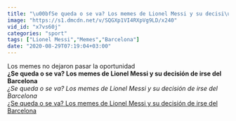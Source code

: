 ```yaml
---
title: "\u00bfSe queda o se va? Los memes de Lionel Messi y su decisi\u00f3n de irse del Barcelona"
image: "https://s1.dmcdn.net/v/SQGXp1VI4RXpVg9LD/x240"
vid_id: "x7vs60j"
categories: "sport"
tags: ["Lionel Messi","Memes","Barcelona"]
date: "2020-08-29T07:19:04+03:00"
---
```

Los memes no dejaron pasar la oportunidad<br><b>¿Se queda o se va? Los memes de Lionel Messi y su decisión de irse del Barcelona</b><br> <i>¿Se queda o se va? Los memes de Lionel Messi y su decisión de irse del Barcelona</i><br> <u>¿Se queda o se va? Los memes de Lionel Messi y su decisión de irse del Barcelona</u>
